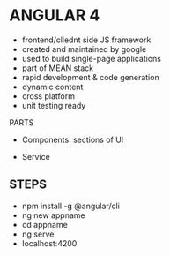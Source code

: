 # ANGULAR 4

* frontend/cliednt side JS framework
* created and maintained by google
* used to build single-page applications
* part of MEAN stack
* rapid development & code generation
* dynamic content
* cross platform
*  unit testing ready

PARTS
* Components: sections of UI

* Service

## STEPS
* npm install -g @angular/cli
* ng new appname
* cd appname
* ng serve
* localhost:4200


